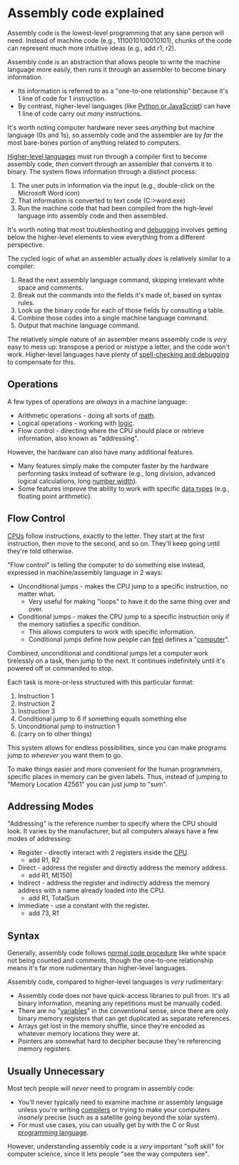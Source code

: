 
# Assembly code explained

Assembly code is the lowest-level programming that any sane person will need. Instead of machine code (e.g., 1110010100010101), chunks of the code can represent much more intuitive ideas (e.g., add r1, r2).

Assembly code is an abstraction that allows people to write the machine language more easily, then runs it through an assembler to become binary information.

- Its information is referred to as a "one-to-one relationship" because it's 1 line of code for 1 instruction.
- By contrast, higher-level languages (like [Python or JavaScript](computers-languages.md)) can have 1 line of code carry out *many* instructions.

It's worth noting computer hardware never sees *anything* but machine language (0s and 1s), so assembly code and the assembler are by *far* the most bare-bones portion of anything related to computers.

[Higher-level languages](computers-programming-basics.md) must run through a compiler first to become assembly code, *then* convert through an assembler that converts it to binary. The system flows information through a distinct process:

1. The user puts in information via the input (e.g., double-click on the Microsoft Word icon)
2. That information is converted to text code (C:\>word.exe)
3. Run the machine code that had been compiled from the high-level language into assembly code and then assembled.

It's worth noting that most troubleshooting and [debugging](computers-software-redesign.md) involves getting below the higher-level elements to view everything from a different perspective.

The cycled logic of what an assembler actually *does* is relatively similar to a compiler:

1. Read the next assembly language command, skipping irrelevant white space and comments.
2. Break out the commands into the fields it's made of, based on syntax rules.
3. Look up the binary code for each of those fields by consulting a table.
4. Combine those codes into a single machine language command.
5. Output that machine language command.

The relatively simple nature of an assembler means assembly code is *very* easy to mess up: transpose a period or mistype a letter, and the code won't work. Higher-level languages have plenty of [spell-checking and debugging](computers-software-redesign.md) to compensate for this.

## Operations

A few types of operations are *always* in a machine language:

- Arithmetic operations - doing all sorts of [math](math.md).
- Logical operations - working with [logic](logic.md).
- Flow control - directing where the CPU should place or retrieve information, also known as "addressing".

However, the hardware can also have many additional features.

- Many features simply make the computer faster by the hardware performing tasks instead of software (e.g., long division, advanced logical calculations, long [number width](computers-memory.md)).
- Some features improve the ability to work with specific [data types](data.md) (e.g., floating point arithmetic).

## Flow Control

[CPUs](computers-cpu.md) follow instructions, exactly to the letter. They start at the first instruction, then move to the second, and so on. They'll keep going until they're told otherwise.

"Flow control" is telling the computer to do something else instead, expressed in machine/assembly language in 2 ways:

- Unconditional jumps - makes the CPU jump to a specific instruction, no matter what.
  - Very useful for making "loops" to have it do the same thing over and over.
- Conditional jumps - makes the CPU jump to a specific instruction only if the memory satisfies a specific condition.
  - This allows computers to work with specific information.
  - Conditional jumps define how people can [feel](mind-feelings.md) defines a "[computer](computers.md)".

Combined, unconditional and conditional jumps let a computer work tirelessly on a task, then jump to the next. It continues indefinitely until it's powered off or commanded to stop.

Each task is more-or-less structured with this particular format:

1. Instruction 1
2. Instruction 2
3. Instruction 3
4. Conditional jump to 6 if something equals something else
5. Unconditional jump to instruction 1
6. (carry on to other things)

This system allows for endless possibilities, since you can make programs jump to *wherever* you want them to go.

To make things easier and more convenient for the human programmers, specific places in memory can be given labels. Thus, instead of jumping to "Memory Location 42561" you can just jump to "sum".

## Addressing Modes

"Addressing" is the reference number to specify where the CPU should look. It varies by the manufacturer, but all computers always have a few modes of addressing:

- Register - directly interact with 2 registers inside the [CPU](computers-cpu.md).
  - add R1, R2
- Direct - address the register and directly address the memory address.
  - add R1, M[150]
- Indirect - address the register and indirectly address the memory address with a name already loaded into the CPU.
  - add R1, TotalSum
- Immediate - use a constant with the register.
  - add 73, R1

## Syntax

Generally, assembly code follows [normal code procedure](computers-programming-basics.md) like white space not being counted and comments, though the one-to-one relationship means it's far more rudimentary than higher-level languages.

Assembly code, compared to higher-level languages is *very* rudimentary:

- Assembly code does *not* have quick-access libraries to pull from. It's all binary information, meaning any repetitions must be manually coded.
- There are no "[variables](computers-programming-basics.md)" in the conventional sense, since there are only binary memory registers that can get duplicated as separate references.
- Arrays get lost in the memory shuffle, since they're encoded as whatever memory locations they were at.
- Pointers are somewhat hard to decipher because they're referencing memory registers.

## Usually Unnecessary

Most tech people will *never* need to program in assembly code:

- You'll never typically need to examine machine or assembly language unless you're writing [compilers](computers-compilers.md) or trying to make your computers *insanely* precise (such as a satellite going beyond the solar system).
- For must use cases, you can usually get by with the C or Rust [programming language](computers-languages.md).

However, understanding assembly code is a *very* important "soft skill" for computer science, since it lets people "see the way computers see".
